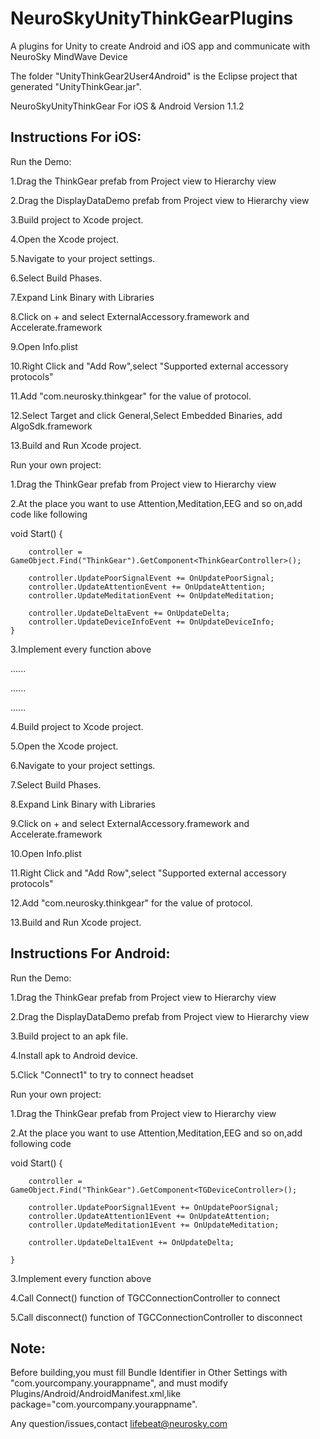# NeuroSkyUnityThinkGearPlugins
A plugins for Unity to create Android and iOS app and communicate with NeuroSky MindWave Device

The folder "UnityThinkGear2User4Android" is the Eclipse project that generated "UnityThinkGear.jar".

NeuroSkyUnityThinkGear For iOS & Android Version 1.1.2


Instructions For iOS:
--------------------------------------

Run the Demo:

1.Drag the ThinkGear prefab from Project view to Hierarchy view

2.Drag the DisplayDataDemo prefab from Project view to Hierarchy view

3.Build project to Xcode project.

4.Open the Xcode project.

5.Navigate to your project settings.

6.Select Build Phases.

7.Expand Link Binary with Libraries

8.Click on + and select ExternalAccessory.framework and Accelerate.framework

9.Open Info.plist

10.Right Click and "Add Row",select "Supported external accessory protocols"

11.Add "com.neurosky.thinkgear" for the value of protocol.

12.Select Target and click General,Select Embedded Binaries, add AlgoSdk.framework

13.Build and Run Xcode project.


Run your own project:

1.Drag the ThinkGear prefab from Project view to Hierarchy view	

2.At the place you want to use Attention,Meditation,EEG and so on,add code like following

   void Start()
    {
		
		controller = GameObject.Find("ThinkGear").GetComponent<ThinkGearController>();
		
		controller.UpdatePoorSignalEvent += OnUpdatePoorSignal;
		controller.UpdateAttentionEvent += OnUpdateAttention;
		controller.UpdateMeditationEvent += OnUpdateMeditation;
		
		controller.UpdateDeltaEvent += OnUpdateDelta;
		controller.UpdateDeviceInfoEvent += OnUpdateDeviceInfo;
    }
    

3.Implement every function above

......

......

......

4.Build project to Xcode project.

5.Open the Xcode project.

6.Navigate to your project settings.

7.Select Build Phases.

8.Expand Link Binary with Libraries

9.Click on + and select ExternalAccessory.framework and Accelerate.framework

10.Open Info.plist

11.Right Click and "Add Row",select "Supported external accessory protocols"

12.Add "com.neurosky.thinkgear" for the value of protocol.

13.Build and Run Xcode project.





Instructions For Android:
--------------------------------------


Run the Demo:

1.Drag the ThinkGear prefab from Project view to Hierarchy view

2.Drag the DisplayDataDemo prefab from Project view to Hierarchy view

3.Build project to an apk file.

4.Install apk to Android device.

5.Click "Connect1" to try to connect headset



Run your own project:

1.Drag the ThinkGear prefab from Project view to Hierarchy view	

2.At the place you want to use Attention,Meditation,EEG and so on,add following code

   void Start()
    {
		
		controller = GameObject.Find("ThinkGear").GetComponent<TGDeviceController>();
		
		controller.UpdatePoorSignal1Event += OnUpdatePoorSignal;
		controller.UpdateAttention1Event += OnUpdateAttention;
		controller.UpdateMeditation1Event += OnUpdateMeditation;
		
		controller.UpdateDelta1Event += OnUpdateDelta;
		
    }
    

3.Implement every function above

4.Call Connect() function of TGCConnectionController to connect

5.Call disconnect() function of TGCConnectionController to disconnect


Note:
--------------------------------------
Before building,you must fill Bundle Identifier in Other Settings with "com.yourcompany.yourappname",
and must modify Plugins/Android/AndroidManifest.xml,like package="com.yourcompany.yourappname".

Any question/issues,contact lifebeat@neurosky.com

